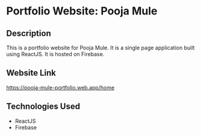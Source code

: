 # Portfolio Website: Pooja Mule

## Description
This is a portfolio website for Pooja Mule. It is a single page application built using ReactJS. It is hosted on Firebase.

## Website Link
https://pooja-mule-portfolio.web.app/home

## Technologies Used
* ReactJS
* Firebase
